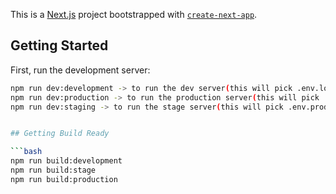 This is a [Next.js](https://nextjs.org/) project bootstrapped with [`create-next-app`](https://github.com/vercel/next.js/tree/canary/packages/create-next-app).

## Getting Started

First, run the development server:

````bash
npm run dev:development -> to run the dev server(this will pick .env.local)
npm run dev:production -> to run the production server(this will pick .env.stage)
npm run dev:staging -> to run the stage server(this will pick .env.prod)


## Getting Build Ready

```bash
npm run build:development
npm run build:stage
npm run build:production
````

<!-- To continue with Firebase authentication -->

<!-- 1. Please intall following packages first react-phone-number-input and firebase
2. Please add your firebaseConfig inside firebaseConfig.js file;
3. Enable Email/Password,Phone,Google,Facebook,Github and Microsoft in your sign-in providers in firebase.
4. Above sign providers like fb,microsoft and github needs app id and client secret please generate it first -->
